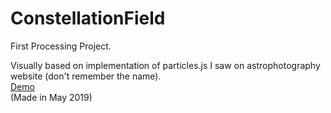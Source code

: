 # ConstellationField

First Processing Project.

Visually based on implementation of particles.js I saw on astrophotography website (don't remember the name).  
[Demo](https://youtu.be/gyc_qKjTf7U)   
(Made in May 2019)
